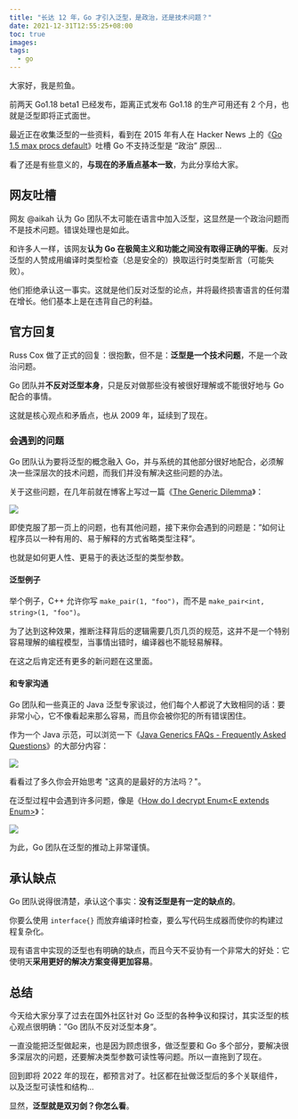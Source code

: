 ```yaml
---
title: "长达 12 年，Go 才引入泛型，是政治，还是技术问题？"
date: 2021-12-31T12:55:25+08:00
toc: true
images:
tags: 
  - go
---
```


大家好，我是煎鱼。

前两天 Go1.18 beta1 已经发布，距离正式发布 Go1.18 的生产可用还有 2 个月，也就是泛型即将正式面世。

最近正在收集泛型的一些资料，看到在 2015 年有人在 Hacker News 上的《[Go 1.5 max procs default](https://news.ycombinator.com/item?id=9622417 "Go 1.5 max procs default")》吐槽 Go 不支持泛型是 “政治” 原因...

看了还是有些意义的，**与现在的矛盾点基本一致**，为此分享给大家。

## 网友吐槽

网友 @aikah 认为 Go 团队不太可能在语言中加入泛型，这显然是一个政治问题而不是技术问题。错误处理也是如此。

和许多人一样，该网友**认为 Go 在极简主义和功能之间没有取得正确的平衡**。反对泛型的人赞成用编译时类型检查（总是安全的）换取运行时类型断言（可能失败）。

他们拒绝承认这一事实。这就是他们反对泛型的论点，并将最终损害语言的任何潜在增长。他们基本上是在违背自己的利益。

## 官方回复

Russ Cox 做了正式的回复：很抱歉，但不是：**泛型是一个技术问题**，不是一个政治问题。

Go 团队并**不反对泛型本身**，只是反对做那些没有被很好理解或不能很好地与 Go 配合的事情。

这就是核心观点和矛盾点，也从 2009 年，延续到了现在。

### 会遇到的问题

Go 团队认为要将泛型的概念融入 Go，并与系统的其他部分很好地配合，必须解决一些深层次的技术问题，而我们并没有解决这些问题的办法。

关于这些问题，在几年前就在博客上写过一篇《[The Generic Dilemma](https://research.swtch.com/generic "The Generic Dilemma")》：

![](https://files.mdnice.com/user/3610/8ed3923a-d5fc-482f-bb6d-6fff7a19fcaa.png)

即使克服了那一页上的问题，也有其他问题，接下来你会遇到的问题是：”如何让程序员以一种有用的、易于解释的方式省略类型注释“。

也就是如何更人性、更易于的表达泛型的类型参数。

#### 泛型例子

举个例子，C++ 允许你写 `make_pair(1, "foo")`，而不是 `make_pair<int, string>(1, "foo")`。

为了达到这种效果，推断注释背后的逻辑需要几页几页的规范，这并不是一个特别容易理解的编程模型，当事情出错时，编译器也不能轻易解释。

在这之后肯定还有更多的新问题在这里面。

#### 和专家沟通

Go 团队和一些真正的 Java 泛型专家谈过，他们每个人都说了大致相同的话：要非常小心，它不像看起来那么容易，而且你会被你犯的所有错误困住。

作为一个 Java 示范，可以浏览一下《[Java Generics FAQs - Frequently Asked Questions](http://www.angelikalanger.com/GenericsFAQ/JavaGenericsFAQ.html "Java Generics FAQs - Frequently Asked Questions")》的大部分内容：

![](https://files.mdnice.com/user/3610/6e188c16-f31c-4d6b-9d1b-216aa702d548.png)

看看过了多久你会开始思考 "这真的是最好的方法吗？"。

在泛型过程中会遇到许多问题，像是《[How do I decrypt Enum<E extends Enum<E>>](http://www.angelikalanger.com/GenericsFAQ/FAQSections/TypeParameters.html#FAQ106" "How do I decrypt Enum<E extends Enum<E>>")》：

![](https://files.mdnice.com/user/3610/2cbd8083-cee6-48f7-a0bd-d6faf8d27c40.png)

为此，Go 团队在泛型的推动上非常谨慎。
  
## 承认缺点

Go 团队说得很清楚，承认这个事实：**没有泛型是有一定的缺点的**。
  
你要么使用 `interface{}` 而放弃编译时检查，要么写代码生成器而使你的构建过程复杂化。

现有语言中实现的泛型也有明确的缺点，而且今天不妥协有一个非常大的好处：它使明天**采用更好的解决方案变得更加容易**。

## 总结
  
今天给大家分享了过去在国外社区针对 Go 泛型的各种争议和探讨，其实泛型的核心观点很明确：”Go 团队不反对泛型本身“。
  
一直没能把泛型做起来，也是因为顾虑很多，做泛型要和 Go 多个部分，要解决很多深层次的问题，还要解决类型参数可读性等问题。所以一直拖到了现在。
  
回到即将 2022 年的现在，都预言对了。社区都在扯做泛型后的多个关联组件，以及泛型可读性和结构...

显然，**泛型就是双刃剑？你怎么看**。